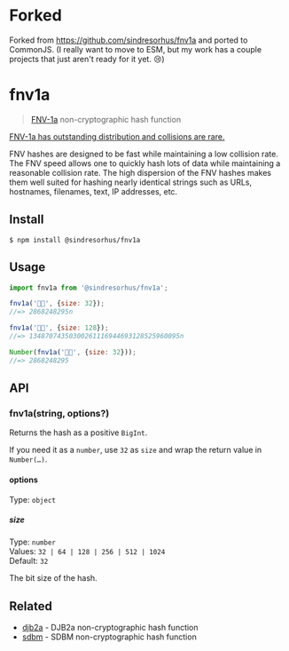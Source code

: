 # Forked

Forked from https://github.com/sindresorhus/fnv1a and ported to CommonJS. (I really want to move to ESM, but my work has a couple projects that just aren't ready for it yet. 😢)

# fnv1a

> [FNV-1a](https://en.wikipedia.org/wiki/Fowler%E2%80%93Noll%E2%80%93Vo_hash_function) non-cryptographic hash function

[FNV-1a has outstanding distribution and collisions are rare.](https://softwareengineering.stackexchange.com/questions/49550/which-hashing-algorithm-is-best-for-uniqueness-and-speed/145633#145633)

FNV hashes are designed to be fast while maintaining a low collision rate. The FNV speed allows one to quickly hash lots of data while maintaining a reasonable collision rate. The high dispersion of the FNV hashes makes them well suited for hashing nearly identical strings such as URLs, hostnames, filenames, text, IP addresses, etc.

## Install

```
$ npm install @sindresorhus/fnv1a
```

## Usage

```js
import fnv1a from '@sindresorhus/fnv1a';

fnv1a('🦄🌈', {size: 32});
//=> 2868248295n

fnv1a('🦄🌈', {size: 128});
//=> 13487074350300261116944693128525960095n

Number(fnv1a('🦄🌈', {size: 32}));
//=> 2868248295
```

## API

### fnv1a(string, options?)

Returns the hash as a positive `BigInt`.

If you need it as a `number`, use `32` as `size` and wrap the return value in `Number(…)`.

#### options

Type: `object`

##### size

Type: `number`\
Values: `32 | 64 | 128 | 256 | 512 | 1024`\
Default: `32`

The bit size of the hash.

## Related

- [djb2a](https://github.com/sindresorhus/djb2a) - DJB2a non-cryptographic hash function
- [sdbm](https://github.com/sindresorhus/sdbm) - SDBM non-cryptographic hash function
